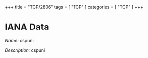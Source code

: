 +++
title = "TCP/2806"
tags = [ "TCP" ]
categories = [ "TCP" ]
+++

# IANA Data

_Name:_ cspuni

_Description:_ cspuni

